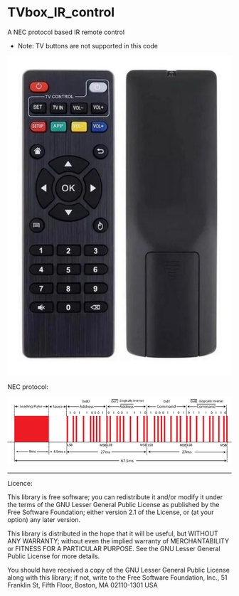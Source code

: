 # TVbox_IR_control
A NEC protocol based IR remote control
- Note: TV buttons are not supported in this code

![TVbox_IR_ctrl](https://raw.githubusercontent.com/rtek1000/TVbox_IR_control/main/TVbox_IR_control.jpg)

NEC protocol:

![NEC_Protocol](https://raw.githubusercontent.com/rtek1000/TVbox_IR_control/main/NEC-Protocol-Transmission.png)

-----

Licence:

This library is free software; you can redistribute it and/or modify it under the terms of the GNU Lesser General Public License as published by the Free Software Foundation; either version 2.1 of the License, or (at your option) any later version.

This library is distributed in the hope that it will be useful, but WITHOUT ANY WARRANTY; without even the implied warranty of MERCHANTABILITY or FITNESS FOR A PARTICULAR PURPOSE. See the GNU Lesser General Public License for more details.

You should have received a copy of the GNU Lesser General Public License along with this library; if not, write to the Free Software Foundation, Inc., 51 Franklin St, Fifth Floor, Boston, MA 02110-1301 USA
